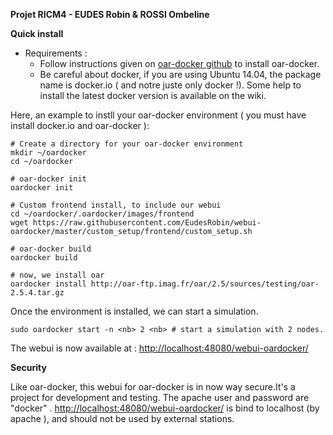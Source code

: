 __Projet RICM4 - EUDES Robin & ROSSI Ombeline__

**Quick install**
  * Requirements :
    * Follow instructions given on [oar-docker github](https://github.com/oar-team/oar-docker) to install oar-docker.
    * Be careful about docker, if you are using Ubuntu 14.04, the package name is docker.io ( and notre juste only docker !).
      Some help to install the latest docker version is available on the wiki.


Here, an example to instll your oar-docker environment ( you must have install docker.io and oar-docker ):
```
# Create a directory for your oar-docker environment
mkdir ~/oardocker
cd ~/oardocker

# oar-docker init
oardocker init

# Custom frontend install, to include our webui
cd ~/oardocker/.oardocker/images/frontend
wget https://raw.githubusercontent.com/EudesRobin/webui-oardocker/master/custom_setup/frontend/custom_setup.sh

# oar-docker build
oardocker build

# now, we install oar
oardocker install http://oar-ftp.imag.fr/oar/2.5/sources/testing/oar-2.5.4.tar.gz

```

Once the environment is installed, we can start a simulation.

```
sudo oardocker start -n <nb> 2 <nb> # start a simulation with 2 nodes.
```
The webui is now available at : [http://localhost:48080/webui-oardocker/](http://localhost:48080/webui-oardocker/)

__Security__

Like oar-docker, this webui for oar-docker is in now way secure.It's a project for development and testing.
The apache user and password are "docker" . [http://localhost:48080/webui-oardocker/](http://localhost:48080/webui-oardocker/)
is bind to localhost (by apache ), and should not be used by external stations.
